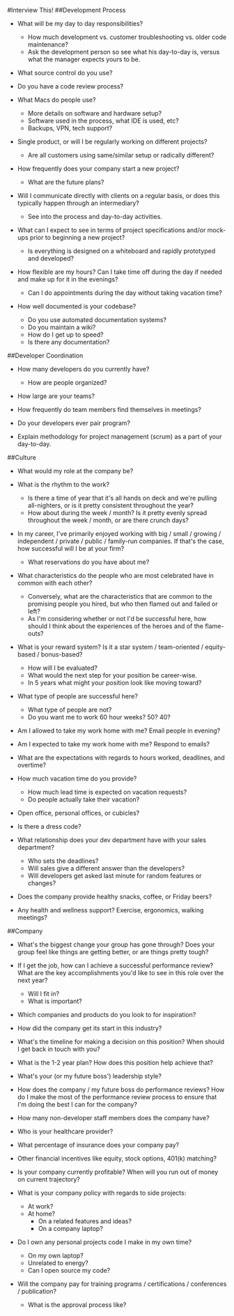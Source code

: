 #Interview This!
##Development Process
- What will be my day to day responsibilities?
  - How much development vs. customer troubleshooting vs. older code maintenance?
  - Ask the development person so see what his day-to-day is, versus what the manager expects yours to be.

- What source control do you use?

- Do you have a code review process?

- What Macs do people use?
  - More details on software and hardware setup?
  - Software used in the process, what IDE is used, etc?
  - Backups, VPN, tech support?

- Single product, or will I be regularly working on different projects?
  - Are all customers using same/similar setup or radically different?

- How frequently does your company start a new project?
  - What are the future plans?

- Will I communicate directly with clients on a regular basis, or does this typically happen through an intermediary?
  - See into the process and day-to-day activities.

- What can I expect to see in terms of project specifications and/or mock-ups prior to beginning a new project?
  - Is everything is designed on a whiteboard and rapidly prototyped and developed?

- How flexible are my hours? Can I take time off during the day if needed and make up for it in the evenings?
  - Can I do appointments during the day without taking vacation time?

- How well documented is your codebase?
  - Do you use automated documentation systems?
  - Do you maintain a wiki?
  - How do I get up to speed?
  - Is there any documentation?

##Developer Coordination
- How many developers do you currently have?
  - How are people organized?

- How large are your teams?

- How frequently do team members find themselves in meetings?

- Do your developers ever pair program?

- Explain methodology for project management (scrum) as a part of your day-to-day.

##Culture
- What would my role at the company be?

- What is the rhythm to the work?
  - Is there a time of year that it's all hands on deck and we're pulling all-nighters, or is it pretty consistent throughout the year?
  - How about during the week / month? Is it pretty evenly spread throughout the week / month, or are there crunch days?

- In my career, I've primarily enjoyed working with big / small / growing / independent / private / public / family-run companies. If that's the case, how successful will I be at your firm?
  - What reservations do you have about me?

- What characteristics do the people who are most celebrated have in common with each other?
  - Conversely, what are the characteristics that are common to the promising people you hired, but who then flamed out and failed or left?
  - As I'm considering whether or not I'd be successful here, how should I think about the experiences of the heroes and of the flame-outs?

- What is your reward system? Is it a star system / team-oriented / equity-based / bonus-based? 
  - How will I be evaluated?
  - What would the next step for your position be career-wise.
  - In 5 years what might your position look like moving toward?

- What type of people are successful here?
  - What type of people are not?
  - Do you want me to work 60 hour weeks? 50? 40?

- Am I allowed to take my work home with me? Email people in evening?

- Am I expected to take my work home with me? Respond to emails?

- What are the expectations with regards to hours worked, deadlines, and overtime?

- How much vacation time do you provide?
  - How much lead time is expected on vacation requests?
  - Do people actually take their vacation?

- Open office, personal offices, or cubicles?

- Is there a dress code?

- What relationship does your dev department have with your sales department?
  - Who sets the deadlines?
  - Will sales give a different answer than the developers?
  - Will developers get asked last minute for random features or changes?

- Does the company provide healthy snacks, coffee, or Friday beers?

- Any health and wellness support? Exercise, ergonomics, walking meetings?

##Company

- What's the biggest change your group has gone through? Does your group feel like things are getting better, or are things pretty tough?

- If I get the job, how can I achieve a successful performance review? What are the key accomplishments you'd like to see in this role over the next year?
  - Will I fit in?
  - What is important?

- Which companies and products do you look to for inspiration?

- How did the company get its start in this industry?

- What's the timeline for making a decision on this position? When should I get back in touch with you?

- What is the 1-2 year plan? How does this position help achieve that?

- What's your (or my future boss') leadership style?

- How does the company / my future boss do performance reviews? How do I make the most of the performance review process to ensure that I'm doing the best I can for the company?

- How many non-developer staff members does the company have?

- Who is your healthcare provider?

- What percentage of insurance does your company pay?

- Other financial incentives like equity, stock options, 401(k) matching?

- Is your company currently profitable? When will you run out of money on current trajectory?

- What is your company policy with regards to side projects:
  - At work?
  - At home?
    - On a related features and ideas?
    - On a company laptop?

- Do I own any personal projects code I make in my own time?
  - On my own laptop? 
  - Unrelated to energy?
  - Can I open source my code?

- Will the company pay for training programs / certifications / conferences / publication?
  - What is the approval process like?
